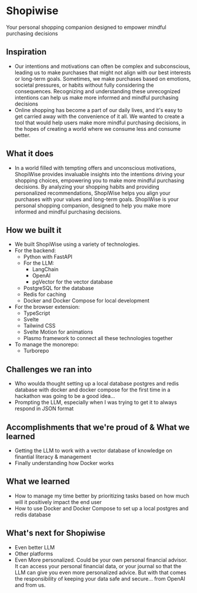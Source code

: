 # Shopiwise

Your personal shopping companion designed to empower mindful purchasing decisions

## Inspiration

- Our intentions and motivations can often be complex and subconscious, leading us to make purchases that might not align with our best interests or long-term goals. Sometimes, we make purchases based on emotions, societal pressures, or habits without fully considering the consequences. Recognizing and understanding these unrecognized intentions can help us make more informed and mindful purchasing decisions
- Online shopping has become a part of our daily lives, and it's easy to get carried away with the convenience of it all. We wanted to create a tool that would help users make more mindful purchasing decisions, in the hopes of creating a world where we consume less and consume better.

## What it does

- In a world filled with tempting offers and unconscious motivations, ShopiWise provides invaluable insights into the intentions driving your shopping choices, empowering you to make more mindful purchasing decisions. By analyzing your shopping habits and providing personalized recommendations, ShopiWise helps you align your purchases with your values and long-term goals. ShopiWise is your personal shopping companion, designed to help you make more informed and mindful purchasing decisions.

## How we built it

- We built ShopiWise using a variety of technologies.
- For the backend:
  - Python with FastAPI
  - For the LLM:
    - LangChain
    - OpenAI
    - pgVector for the vector database
  - PostgreSQL for the database
  - Redis for caching
  - Docker and Docker Compose for local development
- For the browser extension:
  - TypeScript
  - Svelte
  - Tailwind CSS
  - Svelte Motion for animations
  - Plasmo framework to connect all these technologies together
- To manage the monorepo:
  - Turborepo


## Challenges we ran into

- Who woulda thought setting up a local database postgres and redis database with docker and docker compose for the first time in a hackathon was going to be a good idea...
- Prompting the LLM, especially when I was trying to get it to always respond in JSON format

## Accomplishments that we're proud of & What we learned

- Getting the LLM to work with a vector database of knowledge on finantial literacy & management
- Finally understanding how Docker works

## What we learned

- How to manage my time better by prioritizing tasks based on how much will it positively impact the end user
- How to use Docker and Docker Compose to set up a local postgres and redis database

## What's next for Shopiwise

- Even better LLM
- Other platforms
- Even More personalized. Could be your own personal financial advisor. It can access your personal financial data, or your journal so that the LLM can give you even more personalized advice. But with that comes the responsibility of keeping your data safe and secure... from OpenAI and from us.
